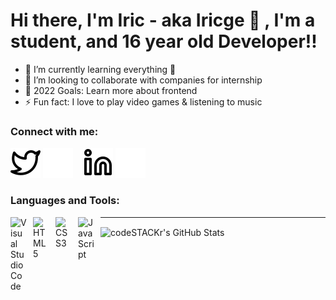 # Hi there, I'm Iric - aka Iricge 👋 , I'm a student, and 16 year old Developer!! 

- 🌱 I’m currently learning everything 🤣
- 👯 I’m looking to collaborate with companies for internship
- 🥅 2022 Goals: Learn more about frontend 
- ⚡ Fun fact: I love to play video games & listening to music

### Connect with me:

[![website](./img/twitter-light.svg)](https://twitter.com/iric_ge#gh-light-mode-only)
[![website](./img/twitter-dark.svg)](https://twitter.com/iric_ge#gh-dark-mode-only)
&nbsp;&nbsp;
[![website](./img/linkedin-light.svg)](https://www.linkedin.com/in/iric-gorgi-311a7620a/#gh-light-mode-only)
[![website](./img/linkedin-dark.svg)](https://www.linkedin.com/in/iric-gorgi-311a7620a/#gh-dark-mode-only)
&nbsp;&nbsp;

### Languages and Tools:

[<img align="left" alt="Visual Studio Code" width="26px" src="https://cdn.jsdelivr.net/gh/devicons/devicon/icons/vscode/vscode-original.svg" style="padding-right:10px;" />]()
[<img align="left" alt="HTML5" width="26px" src="https://cdn.jsdelivr.net/gh/devicons/devicon/icons/html5/html5-original.svg" style="padding-right:10px;" />]()
[<img align="left" alt="CSS3" width="26px" src="https://cdn.jsdelivr.net/gh/devicons/devicon/icons/css3/css3-original.svg" style="padding-right:10px;" />]()
[<img align="left" alt="JavaScript" width="26px" src="https://cdn.jsdelivr.net/gh/devicons/devicon/icons/javascript/javascript-original.svg" style="padding-right:10px;" />]()


---

  <img align="center" alt="codeSTACKr's GitHub Stats" src="https://github-readme-stats.vercel.app/api?username=iricge&show_icons=true&hide_border=false&title_color=ff652f&icon_color=FFE400&bg_color=09131B&text_color=ffffff&border_color=0c1a25" />


[twitter]: https://twitter.com/iric_ge
[linkedin]: https://linkedin.com/in/codeSTACKr
